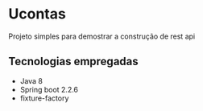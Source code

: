 # Ucontas
Projeto simples para demostrar a construção de rest api





## Tecnologias empregadas

- Java 8
- Spring boot 2.2.6
- fixture-factory


